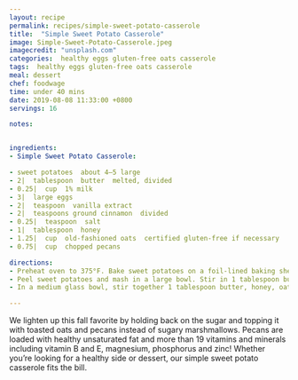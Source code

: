 ```yaml
---
layout: recipe
permalink: recipes/simple-sweet-potato-casserole
title:  "Simple Sweet Potato Casserole"
image: Simple-Sweet-Potato-Casserole.jpeg
imagecredit: "unsplash.com"
categories:  healthy eggs gluten-free oats casserole
tags:  healthy eggs gluten-free oats casserole
meal: dessert
chef: foodwage
time: under 40 mins
date: 2019-08-08 11:33:00 +0800
servings: 16

notes:


ingredients:
- Simple Sweet Potato Casserole:

- sweet potatoes  about 4–5 large
- 2|  tablespoon  butter  melted, divided
- 0.25|  cup  1% milk
- 3|  large eggs
- 2|  teaspoon  vanilla extract
- 2|  teaspoons ground cinnamon  divided
- 0.25|  teaspoon  salt
- 1|  tablespoon  honey
- 1.25|  cup  old-fashioned oats  certified gluten-free if necessary
- 0.75|  cup  chopped pecans

directions:
- Preheat oven to 375°F. Bake sweet potatoes on a foil-lined baking sheet for 1 hour or until tender. Let stand until cool enough to handle.
- Peel sweet potatoes and mash in a large bowl. Stir in 1 tablespoon butter, milk, eggs, vanilla, 1 teaspoon cinnamon and salt. Spoon into a lightly greased 11-by-7-inch baking dish.
- In a medium glass bowl, stir together 1 tablespoon butter, honey, oats, pecans and remaining 1 teaspoon cinnamon. Sprinkle over casserole. Bake for 30 minutes, until golden brown and heated through.

---
```


We lighten up this fall favorite by holding back on the sugar and topping it with toasted oats and pecans instead of sugary marshmallows. Pecans are loaded with healthy unsaturated fat and more than 19 vitamins and minerals including vitamin B and E, magnesium, phosphorus and zinc! Whether you’re looking for a healthy side or dessert, our simple sweet potato casserole fits the bill.
